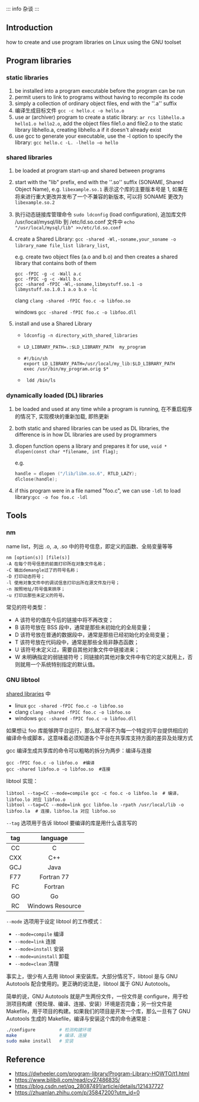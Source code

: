 ::: info
杂谈
:::

## Introduction

how to create and use program libraries on Linux using the GNU toolset

## Program libraries

### static libraries

1. be installed into a program executable before the program can be run
2. permit users to link to programs without having to recompile its code
3. simply a collection of ordinary object files, end with the ''.a'' suffix
4. 编译生成目标文件 `gcc -c hello.c -o hello.o`
5. use ar (archiver) program to create a static library: `ar rcs libhello.a hello1.o hello2.o`, add the object files file1.o and file2.o to the static library libhello.a, creating libhello.a if it doesn't already exist
6. use gcc to generate your executable, use the -l option to specify the library: `gcc hello.c -L. -lhello –o hello`

### shared libraries

1. be loaded at program start-up and shared between programs

2. start with the "lib" prefix, end with the ''.so'' suffix (SONAME, Shared Object Name), e.g. `libexample.so.1` 表示这个库的主要版本号是 1, 如果在将来进行重大更改并发布了一个不兼容的新版本, 可以将 SONAME 更改为 `libexample.so.2`

3. 执行动态链接库管理命令 `sudo ldconfig` (load configuration), 追加库文件 /usr/local/mysql/lib 到 /etc/ld.so.conf 文件中 `echo "/usr/local/mysql/lib" >>/etc/ld.so.conf`

4. create a Shared Library: `gcc -shared -Wl,-soname,your_soname -o library_name file_list library_list`, 

   e.g. create two object files (a.o and b.o) and then creates a shared library that contains both of them

   ``` shell
   gcc -fPIC -g -c -Wall a.c
   gcc -fPIC -g -c -Wall b.c
   gcc -shared -fPIC -Wl,-soname,libmystuff.so.1 -o libmystuff.so.1.0.1 a.o b.o -lc
   ```

   clang `clang -shared -fPIC foo.c -o libfoo.so`

   windows `gcc -shared -fPIC foo.c -o libfoo.dll`

5. install and use a Shared Library

   - `ldconfig -n directory_with_shared_libraries`

   - `LD_LIBRARY_PATH=.:$LD_LIBRARY_PATH  my_program`

   - ```shell
     #!/bin/sh
     export LD_LIBRARY_PATH=/usr/local/my_lib:$LD_LIBRARY_PATH
     exec /usr/bin/my_program.orig $*
     ```

   - ` ldd /bin/ls`

### dynamically loaded (DL) libraries

1. be loaded and used at any time while a program is running, 在不重启程序的情况下, 实现模块的重新加载, 即热更新

2. both static and shared libraries can be used as DL libraries, the difference is in how DL libraries are used by programmers

3. dlopen function opens a library and prepares it for use, `void * dlopen(const char *filename, int flag);`

   e.g. 

   ```c
   handle = dlopen ("/lib/libm.so.6", RTLD_LAZY);
   dlclose(handle);
   ```

4. if this program were in a file named "foo.c", we can use `-ldl` to load library:`gcc -o foo foo.c -ldl`

## Tools

### nm

name list，列出 .o, .a, .so 中的符号信息，即定义的函数、全局变量等等

```
nm [option(s)] [file(s)]
-A 在每个符号信息的前面打印所在对象文件名称；
-C 输出demangle过了的符号名称；
-D 打印动态符号；
-l 使用对象文件中的调试信息打印出所在源文件及行号；
-n 按照地址/符号值来排序；
-u 打印出那些未定义的符号。
```

常见的符号类型：

- A 该符号的值在今后的链接中将不再改变；
- B 该符号放在 BSS 段中，通常是那些未初始化的全局变量；
- D 该符号放在普通的数据段中，通常是那些已经初始化的全局变量；
- T 该符号放在代码段中，通常是那些全局非静态函数；
- U 该符号未定义过，需要自其他对象文件中链接进来；
- W 未明确指定的弱链接符号；同链接的其他对象文件中有它的定义就用上，否则就用一个系统特别指定的默认值。

### GNU libtool

<a href='###shared libraries'>shared libraries</a> 中

- linux `gcc -shared -fPIC foo.c -o libfoo.so`
- clang `clang -shared -fPIC foo.c -o libfoo.so`
- windows `gcc -shared -fPIC foo.c -o libfoo.dll`

如果想让 foo 库能够跨平台运行，那么就不得不为每一个特定的平台提供相应的编译命令或脚本，这意味着必须知道各个平台在共享库支持方面的差异及处理方式

gcc 编译生成共享库的命令可以粗略的拆分为两步：编译与连接

```shell
gcc -fPIC foo.c -o libfoo.o  #编译
gcc -shared libfoo.o -o libfoo.so  #连接
```

libtool 实现：

```shell
libtool --tag=CC --mode=compile gcc -c foo.c -o libfoo.lo  # 编译，libfoo.lo 对应 libfoo.o
libtool --tag=CC --mode=link gcc libfoo.lo -rpath /usr/local/lib -o libfoo.la  # 连接，libfoo.la 对应 libfoo.so
```

`--tag` 选项用于告诉 libtool 要编译的库是用什么语言写的

| tag  |     language     |
| :--: | :--------------: |
|  CC  |        C         |
| CXX  |       C++        |
| GCJ  |       Java       |
| F77  |    Fortran 77    |
|  FC  |     Fortran      |
|  GO  |        Go        |
|  RC  | Windows Resource |

`--mode` 选项用于设定 libtool 的工作模式：

- `--mode=compile` 编译
- `--mode=link` 连接
- `--mode=install` 安装
- `--mode=uninstall` 卸载
- `--mode=clean` 清理

事实上，很少有人去用 libtool 来安装库。大部分情况下，libtool 是与 GNU Autotools 配合使用的。更正确的说法是，libtool 属于 GNU Autotools。

简单的说，GNU Autotools 就是产生两份文件，一份文件是 configure，用于检测项目构建（预处理、编译、连接、安装）环境是否完备；另一份文件是 Makefile，用于项目的构建。如果我们的项目是开发一个库，那么一旦有了 GNU Autotools 生成的 Makefile，编译与安装这个库的命令通常是：

```bash
./configure         # 检测构建环境
make                # 编译、连接
sudo make install   # 安装
```

## Reference

- https://dwheeler.com/program-library/Program-Library-HOWTO/t1.html
- https://www.bilibili.com/read/cv27486835/
- https://blog.csdn.net/qq_28087491/article/details/121437727
- https://zhuanlan.zhihu.com/p/35847200?utm_id=0
